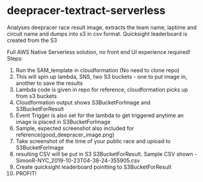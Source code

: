 # deepracer-textract-serverless
Analyses deepracer race result image, extracts the team name, laptime and circuit name and dumps into s3 in csv format. Quicksight leaderboard is created from the S3

Full AWS Native Serverless solution, no front end UI experience required!
Steps:
1. Run the SAM_template in cloudformation (No need to clone repo)
2. This will spin up lambda, SNS, two S3 buckets - one to put image in, another to save the results
3. Lambda code is given in repo for reference, cloudformation picks up from s3 buckets
4. Cloudformation output shows S3BucketForImage and S3BucketForResult
5. Event Trigger is also set for the lambda to get triggered anytime an image is placed in S3BucketForImage
6. Sample, expected screenshot also included for reference(good_deepracer_image.png)
7. Take screenshot of the time of your public race and upload to S3BucketForImage
8. resulting CSV will be put in S3 S3BucketForResult. Sample CSV shown - SimonR-NYC_2019-10-23T04-38-24-355905.csv
9. Create quicksight leaderboard pointting to S3BucketForResult
10. PROFIT!
 